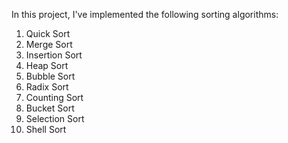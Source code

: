 In this project, I've implemented the following sorting algorithms:
1. Quick Sort
2. Merge Sort
3. Insertion Sort
4. Heap Sort
5. Bubble Sort
6. Radix Sort
7. Counting Sort
8. Bucket Sort
9. Selection Sort
10. Shell Sort

